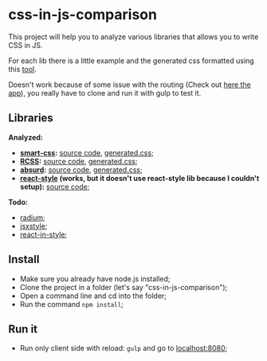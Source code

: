 # css-in-js-comparison

This project will help you to analyze various libraries that allows you to write CSS in JS.

For each lib there is a little example and the generated css formatted using this [tool](http://www.lonniebest.com/formatcss/).


Doesn't work because of some issue with the routing (Check out [here the app](https://rawgit.com/hackhat/css-in-js-comparison/dev/dist/index.html)), you really have to clone and run it with gulp to test it.


## Libraries

**Analyzed:**

 - **[smart-css](https://github.com/hackhat/smart-css):** [source code](./src/client/smart-css), [generated.css](./src/client/smart-css/generated.css);
 - **[RCSS](https://github.com/chenglou/RCSS):** [source code](./src/client/RCSS), [generated.css](./src/client/RCSS/generated.css);
 - **[absurd](https://github.com/krasimir/absurd):** [source code](./src/client/absurd), [generated.css](./src/client/absurd/generated.css);
 - **[react-style](https://github.com/krasimir/react-style) (works, but it doesn't use react-style lib because I couldn't setup):** [source code](./src/client/react-style);


**Todo:**

 - [radium](https://github.com/FormidableLabs/radium);
 - [jsxstyle](https://github.com/petehunt/jsxstyle);
 - [react-in-style](https://github.com/ericwooley/react-in-style);



## Install

 - Make sure you already have node.js installed;
 - Clone the project in a folder (let's say "css-in-js-comparison");
 - Open a command line and cd into the folder;
 - Run the command `npm install`;



## Run it

 - Run only client side with reload: `gulp` and go to [localhost:8080](http://localhost:8080);
